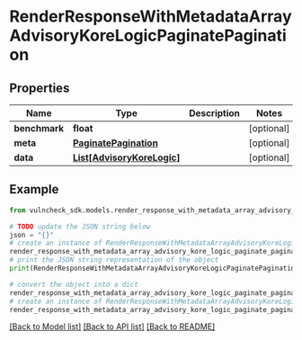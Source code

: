 # RenderResponseWithMetadataArrayAdvisoryKoreLogicPaginatePagination


## Properties

Name | Type | Description | Notes
------------ | ------------- | ------------- | -------------
**benchmark** | **float** |  | [optional] 
**meta** | [**PaginatePagination**](PaginatePagination.md) |  | [optional] 
**data** | [**List[AdvisoryKoreLogic]**](AdvisoryKoreLogic.md) |  | [optional] 

## Example

```python
from vulncheck_sdk.models.render_response_with_metadata_array_advisory_kore_logic_paginate_pagination import RenderResponseWithMetadataArrayAdvisoryKoreLogicPaginatePagination

# TODO update the JSON string below
json = "{}"
# create an instance of RenderResponseWithMetadataArrayAdvisoryKoreLogicPaginatePagination from a JSON string
render_response_with_metadata_array_advisory_kore_logic_paginate_pagination_instance = RenderResponseWithMetadataArrayAdvisoryKoreLogicPaginatePagination.from_json(json)
# print the JSON string representation of the object
print(RenderResponseWithMetadataArrayAdvisoryKoreLogicPaginatePagination.to_json())

# convert the object into a dict
render_response_with_metadata_array_advisory_kore_logic_paginate_pagination_dict = render_response_with_metadata_array_advisory_kore_logic_paginate_pagination_instance.to_dict()
# create an instance of RenderResponseWithMetadataArrayAdvisoryKoreLogicPaginatePagination from a dict
render_response_with_metadata_array_advisory_kore_logic_paginate_pagination_from_dict = RenderResponseWithMetadataArrayAdvisoryKoreLogicPaginatePagination.from_dict(render_response_with_metadata_array_advisory_kore_logic_paginate_pagination_dict)
```
[[Back to Model list]](../README.md#documentation-for-models) [[Back to API list]](../README.md#documentation-for-api-endpoints) [[Back to README]](../README.md)


